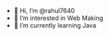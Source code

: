 - 👋 Hi, I’m @rahul7640
- 👀 I’m interested in Web Making
- 🌱 I’m currently learning Java

<!---
shadowwebss/shadowwebss is a ✨ special ✨ repository because its `README.md` (this file) appears on your GitHub profile.
You can click the Preview link to take a look at your changes.
--->
